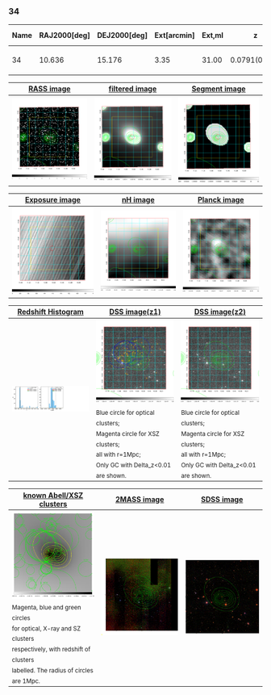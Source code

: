 <div STYLE="page-break-after: always;"></div>

### 34

|Name|RAJ2000[deg]|DEJ2000[deg] |Ext[arcmin]| Ext,ml | z | z_src| C|GC(XSZ,Delta_z<0.01)| GC(OPT,Delta_z<0.01)|GC| R_sig[arcmin] | R500[arcmin] | R500[Mpc]| CRsig[c/s] | CR500[c/s] |L500[1E44 erg/s]|F500[1E-12 erg/s/cm^2]| M500[1E14 Msun]|Tx[keV]|Cnt_sig|Beta|Rc[arcmin]|Comment|Alias|
|---|---|---|---|---|---|------|---|--------|---------|----------|---|---|---|---|---|---|---|---|---|---|---|---|---|---|
|34| 10.636| 15.176| 3.35| 31.00| 0.0791(0.005)| z1,| G| -| -| C, N, W| 11.238| 7.812| 0.701| 0.098(0.030)| 0.093(0.029)| 0.239(0.054)| 1.552(0.351)| 1.05(0.12)| 2.27(0.17)| 43.6| 0.764(-0.167+0.159)| 5.394(-1.693+1.508)| -| t153|

|[RASS image](../image/34/34_img.pdf)|[filtered image](../image/34/34_fil.pdf)|[Segment image](../image/34/34_seg.pdf)|
|-------------------|--------------------|-------------------|
| <img src="../image/34/34_img.png" width="300">  | <img src="../image/34/34_fil.png" width="300">   | <img src="../image/34/34_seg.png" width="300">  |

|[Exposure image](../image/34/34_mex.pdf)| [nH image](../image/34/34_nh.pdf)| [Planck image](../image/34/34_p.pdf)|
|-------------------|--------------------|-------------------|
|<img src="../image/34/34_mex.png" width="300">   | <img src="../image/34/34_nh.png" width="300">    | <img src="../image/34/34_p.png" width="300"> |

|[Redshift Histogram](../image/34/34_zg.pdf) | [DSS image(z1)](../image/34/34_dss_z1.pdf)      |  [DSS image(z2)](../image/34/34_dss_z2.pdf)    |
|-------------------|--------------------|-------------------|
|<img src="../image/34/34_zg.png" width="300"> |<img src="../image/34/34_dss_z1.png" width="300"> <sub><br>Blue circle for optical clusters; <br>Magenta circle for XSZ clusters; <br>all with r=1Mpc; <br>Only GC with Delta_z<0.01 are shown. </sub>| <img src="../image/34/34_dss_z2.png" width="300"><sub><br>Blue circle for optical clusters; <br>Magenta circle for XSZ clusters; <br>all with r=1Mpc; <br>Only GC with Delta_z<0.01 are shown. </sub> |

|[known Abell/XSZ clusters](../image/34/34_gc.pdf) | [2MASS image](../image/34/34_2mass.pdf)      |[SDSS image](../image/34/34_sdss.pdf)   |
|-------------------|-------------------|-------------------|
|<img src=../image/34/34_gc.png width="300"> <br><sub>Magenta, blue and green circles <br>for optical, X-ray and SZ clusters <br>respectively, with redshift of clusters <br>labelled. The radius of circles <br>are 1Mpc.</sub>|<img src="../image/34/34_2mass.png" width="300">  | <img src="../image/34/34_sdss.png" width="300">  |




